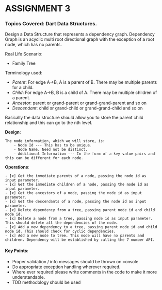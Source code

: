 # ASSIGNMENT 3

### Topics Covered: Dart  Data Structures.

Design a Data Structure that represents a dependency graph.
Dependency Graph is an acyclic multi root directional graph with the exception of a root node, which has no parents.

Real Life Scenario:

- Family Tree

Terminology used:

- _Parent_: For edge A->B, A is a parent of B. There may be multiple parents for a child.
- _Child_: For edge A->B, B is a child of A. There may be multiple children of a parent.
- _Ancestor_: parent or grand-parent or grand-grand-parent and so on
- _Descendant_: child or grand-child or grand-grand-child and so on

Basically the data structure should allow you to store the parent child relationship and this can go to the nth level.

**Design:**

    The node information, which we will store, is:
        - Node Id --- This has to be unique.
        - Node Name. Need not be distinct.
        - Additional Information --- In the form of a key value pairs and this can be different for each node.

**Operations:**

    - [x] Get the immediate parents of a node, passing the node id as input parameter.
    - [x] Get the immediate children of a node, passing the node id as input parameter.
    - [x] Get the ancestors of a node, passing the node id as input parameter.
    - [x] Get the descendants of a node, passing the node id as input parameter.
    - [x] Delete dependency from a tree, passing parent node id and child node id.
    - [x] Delete a node from a tree, passing node id as input parameter. This should delete all the dependencies of the node.
    - [x] Add a new dependency to a tree, passing parent node id and child node id. This should check for cyclic dependencies.
    - [x] Add a new node to tree. This node will have no parents and children. Dependency will be established by calling the 7 number API.

#### Key Points:

- Proper validation / info messages should be thrown on console.
- Do appropriate exception handling wherever required.
- Where ever required please write comments in the code to make it more understandable.
- TDD methodology should be used
